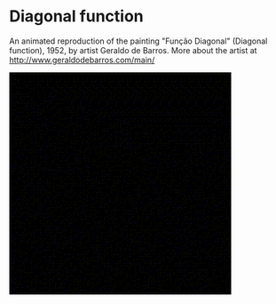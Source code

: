 # Diagonal function

An animated reproduction of the painting "Função Diagonal" (Diagonal function), 1952, by artist Geraldo de Barros.
More about the artist at http://www.geraldodebarros.com/main/

![](out-small.gif)
